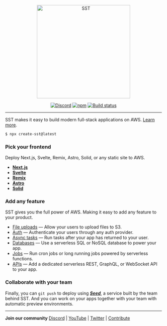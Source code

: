 <p align="center">
  <a href="https://sst.dev/">
    <img alt="SST" src="https://raw.githubusercontent.com/serverless-stack/identity/main/variants/sst-full.svg" width="300" />
  </a>
</p>

<p align="center">
  <a href="https://sst.dev/discord"><img alt="Discord" src="https://img.shields.io/discord/983865673656705025?style=flat-square" /></a>
  <a href="https://www.npmjs.com/package/sst"><img alt="npm" src="https://img.shields.io/npm/v/sst.svg?style=flat-square" /></a>
  <a href="https://github.com/serverless-stack/sst/actions/workflows/test.yml"><img alt="Build status" src="https://img.shields.io/github/actions/workflow/status/serverless-stack/sst/test.yml?style=flat-square&branch=master" /></a>
</p>

---

SST makes it easy to build modern full-stack applications on AWS. [Learn more](https://docs.sst.dev/what-is-sst).

```bash
$ npx create-sst@latest
```

### Pick your frontend

Deploy Next.js, Svelte, Remix, Astro, Solid, or any static site to AWS.

- [**Next.js**](https://docs.sst.dev/start/nextjs)
- [**Svelte**](https://docs.sst.dev/start/svelte)
- [**Remix**](https://docs.sst.dev/start/remix)
- [**Astro**](https://docs.sst.dev/start/astro)
- [**Solid**](https://docs.sst.dev/start/solid)

### Add any feature

SST gives you the full power of AWS. Making it easy to add any feature to your product.

- [File uploads](https://docs.sst.dev/file-uploads) — Allow your users to upload files to S3.
- [Auth](https://docs.sst.dev/auth) — Authenticate your users through any auth provider.
- [Async tasks](https://docs.sst.dev/async-tasks) — Run tasks after your app has returned to your user.
- [Databases](https://docs.sst.dev/databases) — Use a serverless SQL or NoSQL database to power your app.
- [Jobs](https://docs.sst.dev/cron-jobs) — Run cron jobs or long running jobs powered by serverless functions.
- [APIs](https://docs.sst.dev/apis) — Add a dedicated serverless REST, GraphQL, or WebSocket API to your app.

### Collaborate with your team

Finally, you can `git push` to deploy using [_**Seed**_](https://seed.run), a service built by the team behind SST. And you can work on your apps together with your team with automatic preview environments.

---

**Join our community** [Discord](https://sst.dev/discord) | [YouTube](https://www.youtube.com/c/sst-dev) | [Twitter](https://twitter.com/SST_dev) | [Contribute](CONTRIBUTING.md)
